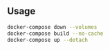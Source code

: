 ## Usage
```bash
docker-compose down --volumes
docker-compose build --no-cache
docker-compose up --detach
```
